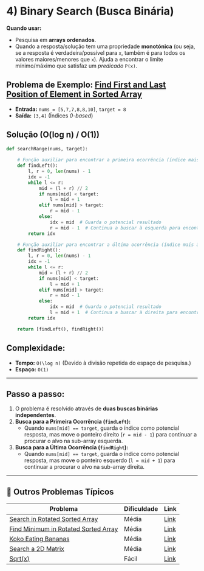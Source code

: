 # 4) Binary Search (Busca Binária)

**Quando usar:**

* Pesquisa em **arrays ordenados**.
* Quando a resposta/solução tem uma propriedade **monotónica** (ou seja, se a resposta é verdadeira/possível para `x`, também é para todos os valores maiores/menores que `x`). Ajuda a encontrar o limite mínimo/máximo que satisfaz um *predicado* `P(x)`.

## Problema de Exemplo: [Find First and Last Position of Element in Sorted Array](https://leetcode.com/problems/find-first-and-last-position-of-element-in-sorted-array/)

* **Entrada:** `nums = [5,7,7,8,8,10]`, `target = 8`
* **Saída:** `[3,4]` (Índices *0-based*)

## Solução (O(log n) / O(1))

```python
def searchRange(nums, target):
    
    # Função auxiliar para encontrar a primeira ocorrência (índice mais à esquerda)
    def findLeft():
        l, r = 0, len(nums) - 1
        idx = -1
        while l <= r:
            mid = (l + r) // 2
            if nums[mid] < target:
                l = mid + 1
            elif nums[mid] > target:
                r = mid - 1
            else:
                idx = mid  # Guarda o potencial resultado
                r = mid - 1  # Continua a buscar à esquerda para encontrar a primeira ocorrência
        return idx

    # Função auxiliar para encontrar a última ocorrência (índice mais à direita)
    def findRight():
        l, r = 0, len(nums) - 1
        idx = -1
        while l <= r:
            mid = (l + r) // 2
            if nums[mid] < target:
                l = mid + 1
            elif nums[mid] > target:
                r = mid - 1
            else:
                idx = mid  # Guarda o potencial resultado
                l = mid + 1  # Continua a buscar à direita para encontrar a última ocorrência
        return idx

    return [findLeft(), findRight()]
```

## Complexidade:

* **Tempo:** `O(\log n)` (Devido à divisão repetida do espaço de pesquisa.)
* **Espaço:** `O(1)`

---

## Passo a passo:

1.  O problema é resolvido através de **duas buscas binárias independentes**.
2.  **Busca para a Primeira Ocorrência (`findLeft`):**
    * Quando `nums[mid] == target`, guarda o índice como potencial resposta, mas move o ponteiro direito (`r = mid - 1`) para continuar a procurar o alvo na sub-array esquerda.
3.  **Busca para a Última Ocorrência (`findRight`):**
    * Quando `nums[mid] == target`, guarda o índice como potencial resposta, mas move o ponteiro esquerdo (`l = mid + 1`) para continuar a procurar o alvo na sub-array direita.

---

## 🎯 Outros Problemas Típicos

| Problema | Dificuldade | Link |
|----------|-------------|------|
| [Search in Rotated Sorted Array](https://leetcode.com/problems/search-in-rotated-sorted-array/) | Média | [Link](https://leetcode.com/problems/search-in-rotated-sorted-array/) |
| [Find Minimum in Rotated Sorted Array](https://leetcode.com/problems/find-minimum-in-rotated-sorted-array/) | Média | [Link](https://leetcode.com/problems/find-minimum-in-rotated-sorted-array/) |
| [Koko Eating Bananas](https://leetcode.com/problems/koko-eating-bananas/) | Média | [Link](https://leetcode.com/problems/koko-eating-bananas/) |
| [Search a 2D Matrix](https://leetcode.com/problems/search-a-2d-matrix/) | Média | [Link](https://leetcode.com/problems/search-a-2d-matrix/) |
| [Sqrt(x)](https://leetcode.com/problems/sqrtx/) | Fácil | [Link](https://leetcode.com/problems/sqrtx/) |